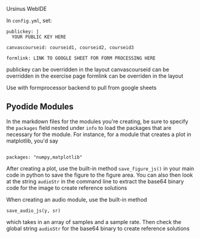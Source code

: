 Ursinus WebIDE

In `config.yml`, set:

```
publickey: |  
  YOUR PUBLIC KEY HERE
```

`canvascourseid: courseid1, courseid2, courseid3`  

`formlink: LINK TO GOOGLE SHEET FOR FORM PROCESSING HERE`  

publickey can be overridden in the layout 
canvascourseid can be overridden in the exercise page
formlink can be overriden in the layout 

Use with formprocessor backend to pull from google sheets


## Pyodide Modules

In the markdown files for the modules you're creating, be sure to specify the <code>packages</code> field nested under <code>info</code> to load the packages that are necessary for the module.  For instance, for a module that creates a plot in matplotlib, you'd say

<code>
packages: "numpy,matplotlib"
</code>

After creating a plot, use the built-in method <code>save_figure_js()</code> in your main code in python to save the figure to the figure area.  You can also then look at the string <code>audioStr</code> in the command line to extract the base64 binary code for the image to create reference solutions

When creating an audio module, use the built-in method 

<code>save_audio_js(y, sr)</code>

which takes in an array of samples and a sample rate.  Then check the global string <code>audioStr</code> for the base64 binary to create reference solutions

